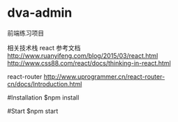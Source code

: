 # dva-admin
前端练习项目

相关技术栈
react 参考文档
http://www.ruanyifeng.com/blog/2015/03/react.html
http://www.css88.com/react/docs/thinking-in-react.html

react-router 
http://www.uprogrammer.cn/react-router-cn/docs/Introduction.html


#Installation
$npm install


#Start
$npm start

